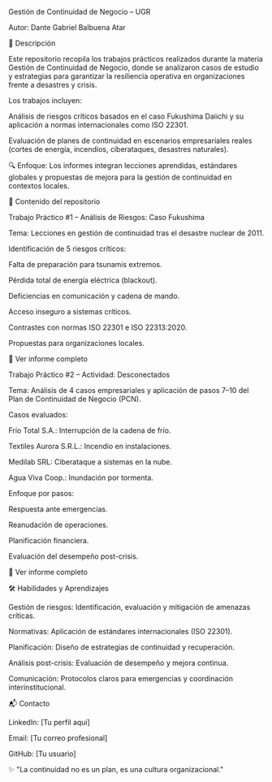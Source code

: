 Gestión de Continuidad de Negocio – UGR

Autor: Dante Gabriel Balbuena Atar



📌 Descripción

Este repositorio recopila los trabajos prácticos realizados durante la materia Gestión de Continuidad de Negocio, donde se analizaron casos de estudio y estrategias para garantizar la resiliencia operativa en organizaciones frente a desastres y crisis.



Los trabajos incluyen:



Análisis de riesgos críticos basados en el caso Fukushima Daiichi y su aplicación a normas internacionales como ISO 22301.



Evaluación de planes de continuidad en escenarios empresariales reales (cortes de energía, incendios, ciberataques, desastres naturales).



🔍 Enfoque: Los informes integran lecciones aprendidas, estándares globales y propuestas de mejora para la gestión de continuidad en contextos locales.



📂 Contenido del repositorio

Trabajo Práctico #1 – Análisis de Riesgos: Caso Fukushima

Tema: Lecciones en gestión de continuidad tras el desastre nuclear de 2011.



Identificación de 5 riesgos críticos:



Falta de preparación para tsunamis extremos.



Pérdida total de energía eléctrica (blackout).



Deficiencias en comunicación y cadena de mando.



Acceso inseguro a sistemas críticos.



Contrastes con normas ISO 22301 e ISO 22313:2020.



Propuestas para organizaciones locales.



📄 Ver informe completo



Trabajo Práctico #2 – Actividad: Desconectados

Tema: Análisis de 4 casos empresariales y aplicación de pasos 7–10 del Plan de Continuidad de Negocio (PCN).



Casos evaluados:



Frío Total S.A.: Interrupción de la cadena de frío.



Textiles Aurora S.R.L.: Incendio en instalaciones.



Medilab SRL: Ciberataque a sistemas en la nube.



Agua Viva Coop.: Inundación por tormenta.



Enfoque por pasos:



Respuesta ante emergencias.



Reanudación de operaciones.



Planificación financiera.



Evaluación del desempeño post-crisis.



📄 Ver informe completo



🛠️ Habilidades y Aprendizajes

Gestión de riesgos: Identificación, evaluación y mitigación de amenazas críticas.



Normativas: Aplicación de estándares internacionales (ISO 22301).



Planificación: Diseño de estrategias de continuidad y recuperación.



Análisis post-crisis: Evaluación de desempeño y mejora continua.



Comunicación: Protocolos claros para emergencias y coordinación interinstitucional.



📬 Contacto

LinkedIn: \[Tu perfil aquí]



Email: \[Tu correo profesional]



GitHub: \[Tu usuario]



✨ "La continuidad no es un plan, es una cultura organizacional."

